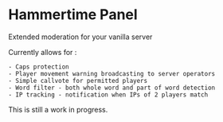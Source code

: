 # Hammertime Panel

Extended moderation for your vanilla server

Currently allows for : 

	- Caps protection
	- Player movement warning broadcasting to server operators
	- Simple callvote for permitted players
	- Word filter - both whole word and part of word detection
	- IP tracking - notification when IPs of 2 players match

This is still a work in progress.

